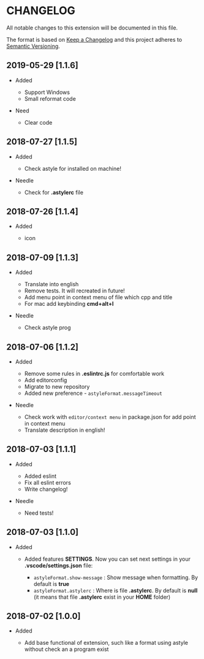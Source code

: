 # CHANGELOG

All notable changes to this extension will be documented in this file.

The format is based on [Keep a Changelog](http://keepachangelog.com/en/1.0.0/)
and this project adheres to [Semantic Versioning](http://semver.org/spec/v2.0.0.html).

## 2019-05-29 [1.1.6]

* Added

  * Support Windows
  * Small reformat code

* Need

  * Clear code

## 2018-07-27 [1.1.5]

* Added

  * Check astyle for installed on machine!

* Needle

  * Check for __.astylerc__ file

## 2018-07-26 [1.1.4]

* Added

  * icon

## 2018-07-09 [1.1.3]

* Added

  * Translate into english
  * Remove tests. It will recreated in future!
  * Add menu point in context menu of file which cpp and title
  * For mac add keybinding __cmd+alt+l__

* Needle

  * Check astyle prog

## 2018-07-06 [1.1.2]

* Added

  * Remove some rules in __.eslintrc.js__ for comfortable work
  * Add editorconfig
  * Migrate to new repository
  * Added new preference - `astyleFormat.messageTimeout`

* Needle

  * Check work with `editor/context menu` in package.json for add point in context menu
  * Translate description in english!

## 2018-07-03 [1.1.1]

* Added

  * Added eslint
  * Fix all eslint errors
  * Write changelog!

* Needle

  * Need tests!

## 2018-07-03 [1.1.0]

* Added

  * Added features __SETTINGS__. Now you can set next settings in your __.vscode/settings.json__ file:

    * `astyleFormat.show-message` : Show message when formatting. By default is __true__
    * `astyleFormat.astylerc` : Where is file __.astylerc__. By default is __null__ (it means that file __.astylerc__ exist in your __HOME__ folder)

## 2018-07-02 [1.0.0]

* Added

  * Add base functional of extension, such like a format using astyle without check an a program exist
